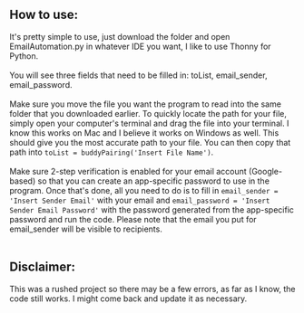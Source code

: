## How to use:

It's pretty simple to use, just download the folder and open EmailAutomation.py in whatever IDE you want, I like to use Thonny for Python.
<br /><br />
You will see three fields that need to be filled in: toList, email_sender, email_password. 
<br /><br />
Make sure you move the file you want the program to read into the same folder that you downloaded earlier. To quickly locate the path for your file, simply open your computer's terminal and drag the file into your terminal. I know this works on Mac and I believe it works on Windows as well. This should give you the most accurate path to your file. You can then copy that path into `toList = buddyPairing('Insert File Name')`. 
<br /><br />
Make sure 2-step verification is enabled for your email account (Google-based) so that you can create an app-specific password to use in the program.
Once that's done, all you need to do is to fill in `email_sender = 'Insert Sender Email'` with your email and `email_password = 'Insert Sender Email Password'` with the password generated from the app-specific password and run the code. Please note that the email you put for email_sender will be visible to recipients.
<br /><br />
## Disclaimer:

This was a rushed project so there may be a few errors, as far as I know, the code still works. I might come back and update it as necessary.
